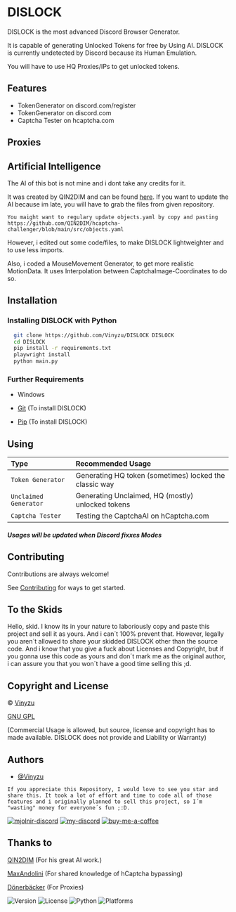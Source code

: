 # DISLOCK

DISLOCK is the most advanced Discord Browser Generator.

It is capable of generating Unlocked Tokens for free by Using AI.
DISLOCK is currently undetected by Discord because its Human Emulation.

You will have to use HQ Proxies/IPs to get unlocked tokens.

## Features

- TokenGenerator on discord.com/register
- TokenGenerator on discord.com
- Captcha Tester on hcaptcha.com

## Proxies


## Artificial Intelligence

The AI of this bot is not mine and i dont take any credits for it.

It was created by QIN2DIM and can be found [here](https://github.com/QIN2DIM/hcaptcha-challenger).
If you want to update the AI because im late, you will have to grab the files from given repository.

`You maight want to regulary update objects.yaml by copy and pasting https://github.com/QIN2DIM/hcaptcha-challenger/blob/main/src/objects.yaml`

However, i edited out some code/files, to make DISLOCK lightweighter and to use less imports.

Also, i coded a MouseMovement Generator, to get more realistic MotionData. It uses Interpolation between CaptchaImage-Coordinates to do so.


## Installation

### Installing DISLOCK with Python

```bash
  git clone https://github.com/Vinyzu/DISLOCK DISLOCK
  cd DISLOCK
  pip install -r requirements.txt
  playwright install
  python main.py
```

### Further Requirements

- Windows

- [Git](https://git-scm.com/downloads) (To install DISLOCK)
- [Pip](https://pip.pypa.io/en/stable/installation/) (To install DISLOCK)

## Using

Type     | Recommended Usage              |
 :------- | :------------------------- |
| `Token Generator` | Generating HQ token (sometimes) locked the classic way |
| `Unclaimed Generator` | Generating Unclaimed, HQ (mostly) unlocked tokens  |
| `Captcha Tester` | Testing the CaptchaAI on hCaptcha.com |

##### Usages will be updated when Discord fixxes Modes

## Contributing

Contributions are always welcome!

See [Contributing](https://github.com/Vinyzu/DiscordGenerator/blob/main/contributing.md) for ways to get started.


## To the Skids

Hello, skid. I know its in your nature to laboriously copy and paste this project and sell it as yours. And i can´t 100% prevent that. However, legally you aren´t allowed to share your skidded DISLOCK other than the source code. And i know that you give a fuck about Licenses and Copyright, but if you gonna use this code as yours and don´t mark me as the original author, i can assure you that you won´t have a good time selling this ;d.

## Copyright and License
© [Vinyzu](https://github.com/Vinyzu/)

[GNU GPL](https://choosealicense.com/licenses/gpl-3.0/)

(Commercial Usage is allowed, but source, license and copyright has to made available. DISLOCK does not provide and Liability or Warranty)

## Authors

- [@Vinyzu](https://github.com/Vinyzu)

`If you appreciate this Repository, I would love to see you star and share this. It took a lot of effort and time to code all of those features and i originally planned to sell this project, so I´m "wasting" money for everyone´s fun ;:D.`



[![mjolnir-discord](https://img.shields.io/badge/Mjolnir_Discord-000?style=for-the-badge&logo=discord&logoColor=white)](https://discord.gg/NurPCR25uX)
[![my-discord](https://img.shields.io/badge/My_Discord-000?style=for-the-badge&logo=google-chat&logoColor=blue)](https://discordapp.com/users/935224495126487150)
[![buy-me-a-coffee](https://img.shields.io/badge/Buy_Me_A_Coffee-000?style=for-the-badge&logo=ko-fi&logoColor=brown)](https://ko-fi.com/vinyzu)


## Thanks to

[QIN2DIM](https://github.com/QIN2DIM/) (For his great AI work.)

[MaxAndolini](https://github.com/MaxAndolini) (For shared knowledge of hCaptcha bypassing)

[Dönerbäcker](https://github.com/DoenerBaecker) (For Proxies)


![Version](https://img.shields.io/badge/DISÖOCK-v1.0.0-blue)
![License](https://img.shields.io/badge/License-GNU%20GPL-green)
![Python](https://img.shields.io/badge/Python-v3.x-lightgrey)
![Platforms](https://img.shields.io/badge/Platform-win--32%20%7C%20win--64-lightgrey)
